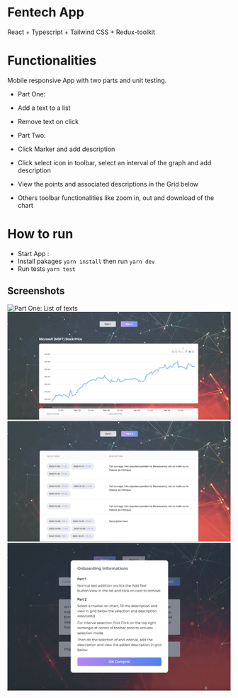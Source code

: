 
# Fentech App

React + Typescript + Tailwind CSS + Redux-toolkit

# Functionalities

Mobile responsive App with two parts and unit testing.

- Part One:

- Add a text to a list
- Remove text on click

- Part Two:

- Click Marker and add description
- Click select icon in toolbar, select an interval of the graph and add description
- View the points and associated descriptions in the Grid below
- Others toolbar functionalities like zoom in, out and download of the chart

# How to run

- Start App :
- Install pakages `yarn install`  then run  `yarn dev`
- Run tests `yarn test`

## Screenshots

![Part One: List of texts](screenshots/photo1.png)
![Part Two: Chart](screenshots/photo2.png)
![Part Two: Grid of Selection with description](screenshots/photo3.png)
![Onboarding Modal](screenshots/photo4.png)
